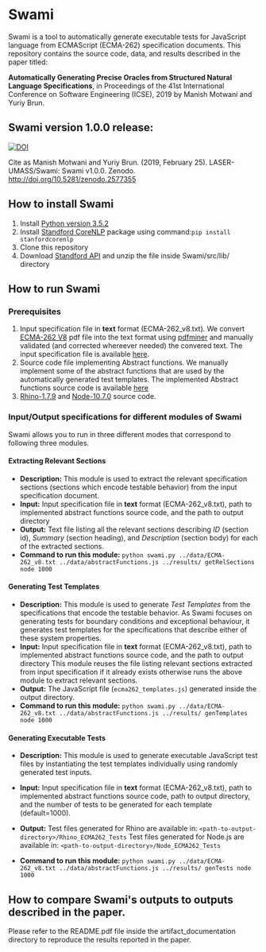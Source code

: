 # Swami

Swami is a tool to automatically generate executable tests for JavaScript language from
ECMAScript (ECMA-262) specification documents.
This repository contains the source code, data, and results described in the paper titled: 

**Automatically Generating Precise Oracles from Structured Natural Language Specifications**, in Proceedings of the 41st International Conference on Software Engineering (ICSE), 2019
by Manish Motwani and Yuriy Brun.

## Swami version 1.0.0 release: 
[![DOI](https://zenodo.org/badge/DOI/10.5281/zenodo.2577355.svg)](https://doi.org/10.5281/zenodo.2577355)

Cite as Manish Motwani and Yuriy Brun. (2019, February 25). LASER-UMASS/Swami: Swami v1.0.0. Zenodo. http://doi.org/10.5281/zenodo.2577355

## How to install Swami

1. Install [Python version 3.5.2](https://www.python.org/downloads/release/python-352/)
2. Install [Standford CoreNLP](https://github.com/Lynten/stanford-corenlp) package using command:`pip install stanfordcorenlp`
3. Clone this repository
4. Download [Standford API](http://nlp.stanford.edu/software/stanford-corenlp-full-2018-02-27.zip) and unzip the file inside Swami/src/lib/ directory 

## How to run Swami

### Prerequisites
1. Input specification file in **text** format (ECMA-262_v8.txt). We convert [ECMA-262 V8](http://www.ecma-international.org/publications/files/ECMA-ST-ARCH/ECMA-262%208th%20edition%20June%202017.pdf) pdf file 
   into the text format using [pdfminer](https://github.com/euske/pdfminer) and manually validated (and corrected whereever needed) the convered text. 
   The input specification file is available [here](https://bitbucket.org/manishmotwani/swami/src/master/data/ECMA-262_v8.txt).
2. Source code file implementing Abstract functions. We manually implement some of the abstract functions that are used by the automatically generated test templates. 
   The implemented Abstract functions source code is available [here](https://bitbucket.org/manishmotwani/swami/src/master/data/abstractFunctions.js)
3. [Rhino-1.7.9](https://github.com/mozilla/rhino/releases/tag/Rhino1_7_9_Release) and [Node-10.7.0](https://github.com/nodejs/node/releases/tag/v10.7.0) source code.   

### Input/Output specifications for different modules of Swami
Swami allows you to run in three different modes that correspond to following three modules. 

#### Extracting Relevant Sections
* **Description:** This module is used to extract the relevant specification sections (sections which encode testable behavior) from the input specification document.  
* **Input:** Input specification file in **text** format (ECMA-262_v8.txt), path to implemented abstract functions source code, and the path to output directory
* **Output:** Text file listing all the relevant sections describing *ID* (section id), *Summary* (section heading), and *Description* (section body) for each of the extracted sections. 
* **Command to run this module:** `python swami.py ../data/ECMA-262_v8.txt ../data/abstractFunctions.js ../results/ getRelSections node 1000`

#### Generating Test Templates
* **Description:** This module is used to generate *Test Templates* from the specifications that encode the testable behavior. 
As Swami focuses on generating tests for boundary conditions and exceptional behaviour, it generates test templates for the specifications 
that describe either of these system properties.  
* **Input:** Input specification file in **text** format (ECMA-262_v8.txt), path to implemented abstract functions source code, and the path to output directory
This module reuses the file listing relevant sections extracted from input specification if it already exists otherwise runs the above module
to extract relevant sections.  
* **Output:** The JavaScript file (`ecma262_templates.js`) generated inside the output directory. 
* **Command to run this module:** `python swami.py ../data/ECMA-262_v8.txt ../data/abstractFunctions.js ../results/ genTemplates node 1000`

#### Generating Executable Tests
* **Description:** This module is used to generate executable JavaScript test files by instantiating the test templates individually using randomly generated test inputs.  
* **Input:** Input specification file in **text** format (ECMA-262_v8.txt), path to implemented abstract functions source code, path to output directory, and the number of tests to be generated for each template (default=1000).
* **Output:** Test files generated for Rhino are available in: `<path-to-output-directory>/Rhino_ECMA262_Tests`
Test files generated for Node.js are available in: `<path-to-output-directory>/Node_ECMA262_Tests`

* **Command to run this module:** `python swami.py ../data/ECMA-262_v8.txt ../data/abstractFunctions.js ../results/ genTests node 1000`

## How to compare Swami's outputs to outputs described in the paper.
Please refer to the README.pdf file inside the artifact_documentation directory to reproduce the results reported in the paper.
